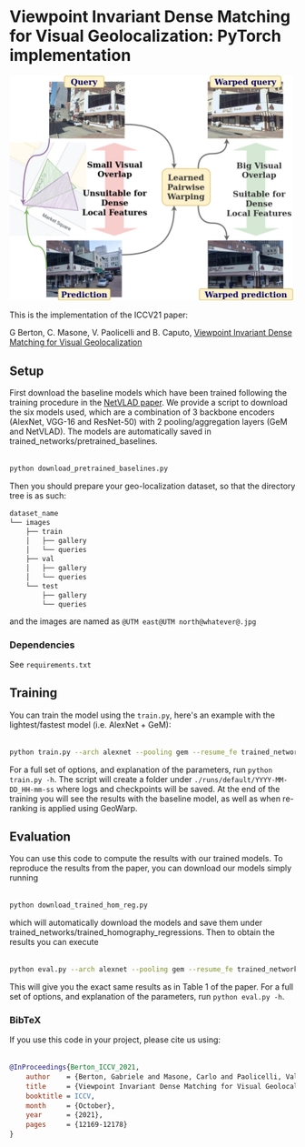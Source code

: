 
#  Viewpoint Invariant Dense Matching for Visual Geolocalization: PyTorch implementation

<img src="https://github.com/gmberton/geo_warp/blob/main/images_paper/teaser.jpg" width="500">

This is the implementation of the ICCV21 paper:

G Berton, C. Masone, V. Paolicelli and B. Caputo, [Viewpoint Invariant Dense Matching for Visual Geolocalization](https://arxiv.org/pdf/2109.09827.pdf)

##  Setup

First download the baseline models which have been trained following the training procedure in the [NetVLAD paper](https://arxiv.org/abs/1511.07247).
We provide a script to download the six models used, which are a combination of 3 backbone encoders (AlexNet, VGG-16 and ResNet-50) with 2 pooling/aggregation layers (GeM and NetVLAD). The models are automatically saved in trained_networks/pretrained_baselines.

```bash

python download_pretrained_baselines.py

```

Then you should prepare your geo-localization dataset, so that the directory tree is as such:
```
dataset_name
└── images
    ├── train
    │   ├── gallery
    │   └── queries
    ├── val
    │   ├── gallery
    │   └── queries
    └── test
        ├── gallery
        └── queries
```
and the images are named as ```@UTM east@UTM north@whatever@.jpg```


###  Dependencies

See `requirements.txt`

##  Training

You can train the model using the `train.py`, here's an example with the lightest/fastest model (i.e. AlexNet + GeM):

```bash

python train.py --arch alexnet --pooling gem --resume_fe trained_networks/pretrained_baselines/alexnet_gem.pth

```

For a full set of options, and explanation of the parameters, run `python train.py -h`.
The script will create a folder under `./runs/default/YYYY-MM-DD_HH-mm-ss` where logs and checkpoints will be saved. At the end of the training you will see the results with the baseline model, as well as when re-ranking is applied using GeoWarp.

##  Evaluation

You can use this code to compute the results with our trained models. To reproduce the results from the paper, you can download our models simply running

```bash

python download_trained_hom_reg.py

```

which will automatically download the models and save them under trained_networks/trained_homography_regressions. Then to obtain the results you can execute

```bash

python eval.py --arch alexnet --pooling gem --resume_fe trained_networks/pretrained_baselines/alexnet_gem.pth --resume_hr trained_networks/trained_homography_regressions/alexnet_gem.pth

```

This will give you the exact same results as in Table 1 of the paper.
For a full set of options, and explanation of the parameters, run `python eval.py -h`.

###  BibTeX

If you use this code in your project, please cite us using:

```bibtex

@InProceedings{Berton_ICCV_2021,
    author    = {Berton, Gabriele and Masone, Carlo and Paolicelli, Valerio and Caputo, Barbara},
    title     = {Viewpoint Invariant Dense Matching for Visual Geolocalization},
    booktitle = ICCV,
    month     = {October},
    year      = {2021},
    pages     = {12169-12178}
}

```

